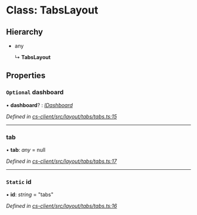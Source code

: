# Class: TabsLayout

## Hierarchy

* any

  ↳ **TabsLayout**

## Properties

### `Optional` dashboard

• **dashboard**? : *[IDashboard](../interfaces/_cs_core_src_dashboard_dashboard_.idashboard.md)*

*Defined in [cs-client/src/layout/tabs/tabs.ts:15](https://github.com/TNOCS/csnext/blob/99cbd46d/packages/cs-client/src/layout/tabs/tabs.ts#L15)*

___

###  tab

• **tab**: *any* =  null

*Defined in [cs-client/src/layout/tabs/tabs.ts:17](https://github.com/TNOCS/csnext/blob/99cbd46d/packages/cs-client/src/layout/tabs/tabs.ts#L17)*

___

### `Static` id

▪ **id**: *string* = "tabs"

*Defined in [cs-client/src/layout/tabs/tabs.ts:16](https://github.com/TNOCS/csnext/blob/99cbd46d/packages/cs-client/src/layout/tabs/tabs.ts#L16)*
